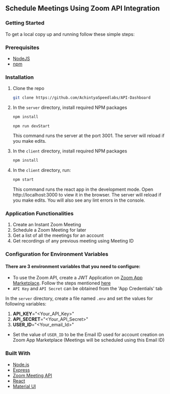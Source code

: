 ## Schedule Meetings Using Zoom API Integration

### Getting Started

To get a local copy up and running follow these simple steps:

### Prerequisites

- [NodeJS](https://nodejs.org/en/)
- [npm](https://docs.npmjs.com/cli/v8/configuring-npm/install)

### Installation

1. Clone the repo

   ```sh
   git clone https://github.com/AchintyaSpeedlabs/API-Dashboard

   ```

2. In the `server` directory, install required NPM packages

   ```sh
   npm install
   ```

   ```
   npm run devStart
   ```

   This command runs the server at the port 3001. The server will reload if you make edits.

3. In the `client` directory, install required NPM packages
   ```sh
   npm install
   ```
4. In the `client` directory, run:

   ```sh
   npm start
   ```

   This command runs the react app in the development mode. Open http://localhost:3000 to view it in the browser. The server will reload if you make edits. You will also see any lint errors in the console.

### Application Functionalities

1. Create an Instant Zoom Meeting
2. Schedule a Zoom Meeting for later
3. Get a list of all the meetings for an account
4. Get recordings of any previous meeting using Meeting ID

### Configuration for Environment Variables

#### There are 3 environment variables that you need to configure:

- To use the Zoom API, create a JWT Application on [Zoom App Marketplace](https://marketplace.zoom.us/). Follow the steps mentioned [here](https://marketplace.zoom.us/docs/guides/build/jwt-app/)
- `API Key` and `API Secret` can be obtained from the 'App Credentials' tab

In the `server` directory, create a file named `.env` and set the values for following variables:

1.  **API_KEY**="<Your_API_Key>"
2.  **API_SECRET**="<Your_API_Secret>"
3.  **USER_ID**="<Your_email_Id>"

- Set the value of `USER_ID` to be the Email ID used for account creation on Zoom App Marketplace (Meetings will be scheduled using this Email ID)

### Built With

- [Node.js](https://nodejs.dev/)
- [Express](https://expressjs.com/)
- [Zoom Meeting API](https://marketplace.zoom.us/docs/api-reference/zoom-api/methods/)
- [React](https://reactjs.org/)
- [Material UI](https://mui.com/)
